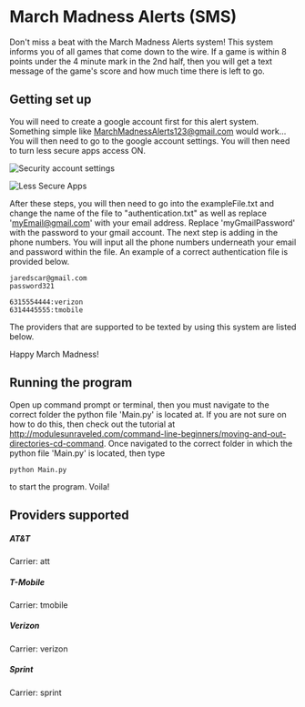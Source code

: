 # March Madness Alerts (SMS)
Don't miss a beat with the March Madness Alerts system! This system informs you of all
games that come down to the wire. If a game is within 8 points under the 4 minute mark
in the 2nd half, then you will get a text message of the game's score and how much time
there is left to go.
## Getting set up
You will need to create a google account first for this alert system. Something simple like
MarchMadnessAlerts123@gmail.com would work... You will then need to go to the google
account settings. You will then need to turn less secure apps access ON.

![Security account settings](https://i.gyazo.com/fa9a69255a9fc441d020ac41d7ee1a19.png)

![Less Secure Apps](https://i.gyazo.com/7dd5d3566ca92d678d74fc75dab0fbc7.png)

After these steps, you will then need to go into the exampleFile.txt and change the name
of the file to "authentication.txt" as well as replace 'myEmail@gmail.com' with your
email address. Replace 'myGmailPassword' with the password to your gmail account.
The next step is adding in the phone numbers. You will input all the phone numbers
underneath your email and password within the file. An example of a correct authentication
file is provided below.

```
jaredscar@gmail.com
password321

6315554444:verizon
6314445555:tmobile
```

The providers that are supported to be texted by using this system are listed below.

Happy March Madness!
## Running the program
Open up command prompt or terminal, then you must navigate to the correct folder the python
file 'Main.py' is located at. If you are not sure on how to do this, then check out the tutorial
at http://modulesunraveled.com/command-line-beginners/moving-and-out-directories-cd-command.
Once navigated to the correct folder in which the python file 'Main.py' is located, then type

```
python Main.py
```

to start the program. Voila!
## Providers supported
##### AT&T
Carrier: att
##### T-Mobile
Carrier: tmobile
##### Verizon
Carrier: verizon
##### Sprint
Carrier: sprint